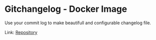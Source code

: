 # Gitchangelog - Docker Image
Use your commit log to make beautifull and configurable changelog file.

Link: [Repository](https://github.com/vaab/gitchangelog)
